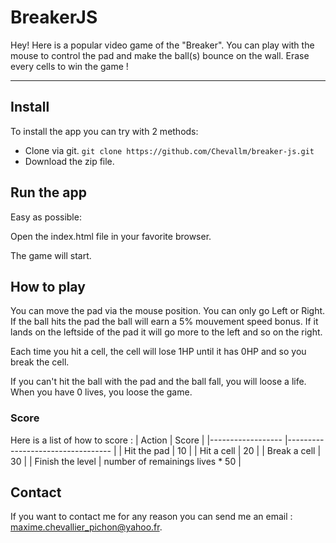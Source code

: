 BreakerJS
===================


Hey! Here is a popular video game of the "Breaker". You can play with the mouse to control the pad and make the ball(s) bounce on the wall. Erase every cells to win the game !

----------


## Install

To install the app you can try with 2 methods:

 - Clone via git.
  `git clone https://github.com/Chevallm/breaker-js.git`
 - Download the zip file.

## Run the app

Easy as possible:

Open the index.html file in your favorite browser.

The game will start.

## How to play

You can move the pad via the mouse position. You can only go Left or Right. If the ball hits the pad the ball will earn a 5% mouvement speed bonus. If it lands on the leftside of the pad it will go more to the left and so on the right.

Each time you hit a cell, the cell will lose 1HP until it has 0HP and so you break the cell.

If you can't hit the ball with the pad and the ball fall, you will loose a life. When you have 0 lives, you loose the game.

### Score
Here is a list of how to score :
| Action 	          | Score                           	|
|------------------	|----------------------------------	|
| Hit the pad 	    | 10 	                              |
| Hit a cell 	      | 20 	                              |
| Break a cell 	    | 30                              	|
| Finish the level 	| number of remainings lives * 50  	|

## Contact

If you want to contact me for any reason you can send me an email : [maxime.chevallier_pichon@yahoo.fr](mailto:maxime.chevallier_pichon@yahoo.fr).
